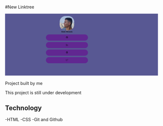 #New Linktree

![preview](./.github/Preview.png)

Project built by me

This project is still under development

## Technology

-HTML
-CSS
-Git and Github

